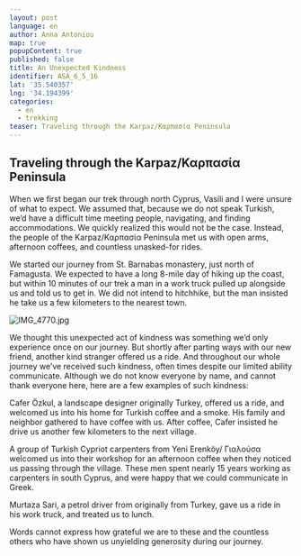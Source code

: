 ```yaml
---
layout: post
language: en
author: Anna Antoniou
map: true
popupContent: true
published: false
title: An Unexpected Kindness
identifier: ASA_6_5_16
lat: '35.540357'
lng: '34.194399'
categories:
  - en
  - trekking
teaser: Traveling through the Karpaz/Καρπασία Peninsula
---
```

## Traveling through the Karpaz/Καρπασία Peninsula 

When we first began our trek through north Cyprus, Vasili and I were unsure of what to expect. We assumed that, because we do not speak Turkish, we’d have a difficult time meeting people, navigating, and finding accommodations.  We quickly realized this would not be the case. Instead, the people of the Karpaz/Καρπασία Peninsula met us with open arms, afternoon coffees, and countless unasked-for rides. 

We started our journey from St. Barnabas monastery, just north of Famagusta. We expected to have a long 8-mile day of hiking up the coast, but within 10 minutes of our trek a man in a work truck pulled up alongside us and told us to get in. We did not intend to hitchhike, but the man insisted he take us a few kilometers to the nearest town.

![IMG_4770.jpg]({{site.baseurl}}/media/IMG_4770.jpg)

We thought this unexpected act of kindness was something we’d only experience once on our journey. But shortly after parting ways with our new friend, another kind stranger offered us a ride. And throughout our whole journey we’ve received such kindness, often times despite our limited ability communicate. Although we do not know everyone by name, and cannot thank everyone here, here are a few examples of such kindness: 

Cafer Özkul, a landscape designer originally Turkey, offered us a ride, and welcomed us into his home for Turkish coffee and a smoke. His family and neighbor gathered to have coffee with us. After coffee, Cafer insisted he drive us another few kilometers to the next village.

A group of Turkish Cypriot carpenters from Yeni Erenköy/ Γιαλούσα welcomed us into their workshop for an afternoon coffee when they noticed us passing through the village. These men spent nearly 15 years working as carpenters in south Cyprus, and were happy that we could communicate in Greek. 

Murtaza Sari, a petrol driver from originally from Turkey, gave us a ride in his work truck, and treated us to lunch.  

Words cannot express how grateful we are to these and the countless others who have shown us unyielding generosity during our journey.
